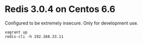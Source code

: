 # Redis 3.0.4 on Centos 6.6
Configured to be extremely insecure. Only for development use.
```
vagrant up
redis-cli -h 192.168.33.11
```

